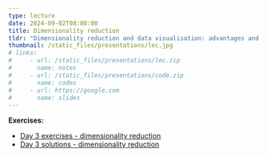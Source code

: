 ```yaml
---
type: lecture
date: 2024-09-02T08:00:00
title: Dimensionality reduction
tldr: "Dimensionality reduction and data visualisation: advantages and pitfalls"
thumbnail: /static_files/presentations/lec.jpg
# links:
#     - url: /static_files/presentations/lec.zip
#       name: notes
#     - url: /static_files/presentations/code.zip
#       name: codes
#     - url: https://google.com
#       name: slides
---
```


**Exercises:**

* [Day 3 exercises - dimensionality reduction](https://github.com/ku-dviz/2024/blob/main/Exercises/day3_dimred.Rmd)
* [Day 3 solutions - dimensionality reduction](https://github.com/ku-dviz/2024/blob/main/Exercises/Solutions/day3_solutions_dimred.Rmd)
